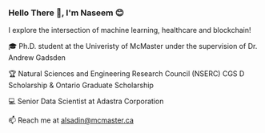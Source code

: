 ### Hello There 👋, I'm Naseem 😊


I explore the intersection of machine learning, healthcare and blockchain! 

  🎓 Ph.D. student at the Univeristy of McMaster under the supervision of Dr. Andrew Gadsden

  🏆 Natural Sciences and Engineering Research Council (NSERC) CGS D Scholarship & Ontario Graduate Scholarship 
  
  💻 Senior Data Scientist at Adastra Corporation 
  
  📫 Reach me at alsadin@mcmaster.ca
<!--
**nalsadi/nalsadi** is a ✨ _special_ ✨ repository because its `README.md` (this file) appears on your GitHub profile.

Here are some ideas to get you started:

- 🔭 I’m currently working on ...
- 🌱 I’m currently learning ...
- 👯 I’m looking to collaborate on ...
- 🤔 I’m looking for help with ...
- 💬 Ask me about ...
- 📫 How to reach me: ...
- 😄 Pronouns: ...
- ⚡ Fun fact: ...
-->
